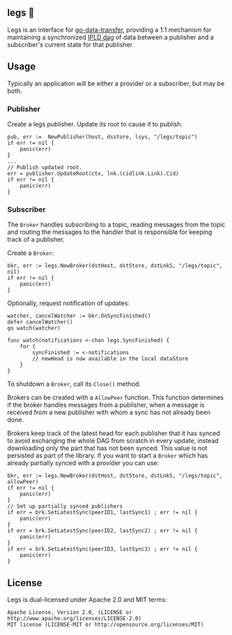 ## legs 🦵

Legs is an interface for [go-data-transfer](https://github.com/filecoin-project/go-data-transfer),
providing a 1:1 mechanism for maintaining a synchronized [IPLD dag](https://docs.ipld.io/) of data between
a publisher and a subscriber's current state for that publisher.

## Usage

Typically an application will be either a provider or a subscriber, but may be both.

### Publisher

Create a legs publisher.  Update its root to cause it to publish.

```golang
pub, err :=  NewPublisher(host, dsstore, lsys, "/legs/topic")
if err != nil {
	panic(err)
}
...
// Publish updated root.
err = publisher.UpdateRoot(ctx, lnk.(cidlink.Link).Cid)
if err != nil {
	panic(err)
}
```

### Subscriber

The `Broker` handles subscribing to a topic, reading messages from the topic and routing the messages to the handler that is responsible for keeping track of a publisher.

Create a `Broker`:

```golang
bkr, err := legs.NewBroker(dstHost, dstStore, dstLnkS, "/legs/topic", nil)
if err != nil {
	panic(err)
}

```
Optionally, request notification of updates:

```golang
watcher, cancelWatcher := bkr.OnSyncFinished()
defer cancelWatcher()
go watch(watcher)

func watch(notifications <-chan legs.SyncFinished) {
    for {
        syncFinished := <-notifications
        // newHead is now available in the local dataStore
    }
}
```

To shutdown a `Broker`, call its `Close()` method.

Brokers can be created with a `AllowPeer` function.  This function determines if the broker handles messages from a publisher, when a message is received from a new publisher with whom a sync has not already been done.

Brokers keep track of the latest head for each publisher that it has synced to avoid exchanging the whole DAG from scratch in every update, instead downloading only the part that has not been synced. This value is not persisted as part
of the library. If you want to start a `Broker` which has already partially synced with a provider you can use:
```golang
bkr, err := legs.NewBroker(dstHost, dstStore, dstLnkS, "/legs/topic", allowPeer)
if err != nil {
    panic(err)
}
// Set up partially synced publishers
if err = brk.SetLatestSync(peerID1, lastSync1) ; err != nil {
    panic(err)
}
if err = brk.SetLatestSync(peerID2, lastSync2) ; err != nil {
    panic(err)
}
if err = brk.SetLatestSync(peerID3, lastSync3) ; err != nil {
    panic(err)
}
```

License
---

Legs is dual-licensed under Apache 2.0 and MIT terms:

    Apache License, Version 2.0, (LICENSE or http://www.apache.org/licenses/LICENSE-2.0)
    MIT license (LICENSE-MIT or http://opensource.org/licenses/MIT)
